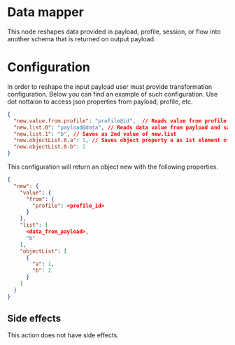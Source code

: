 # Data mapper

This node reshapes data provided in payload, profile, 
session, or flow into another schema that is returned 
on output payload. 

# Configuration

In order to reshape the input payload user must provide 
transformation configuration. Below you can find an 
example of such configuration. Use dot nottaion to access json 
properties from payload, profile, etc.

```json
{
  "new.value.from.profile": "profile@id",  // Reads value from profile and saves it in object new.value.from.profile
  "new.list.0": "payload@data", // Reads data value from payload and saves it as 1st element of list new.value.from.profile
  "new.list.1": "b", // Saves as 2nd value of new.list
  "new.objectList.0.a": 1, // Saves object property a as 1st element of list new.objectList
  "new.objectList.0.b": 2
}
```

This configuration will return an object new with the following properties.

```json
{
  "new": {
    "value": {
      "from": {
        "profile": <profile_id>
      }
    },
    "list": [
      <data_from_payload>,
      "b"
    ],
    "objectList": [
      {
        "a": 1,
        "b": 2
      }
    ]
  }
}
```

## Side effects

This action does not have side effects.